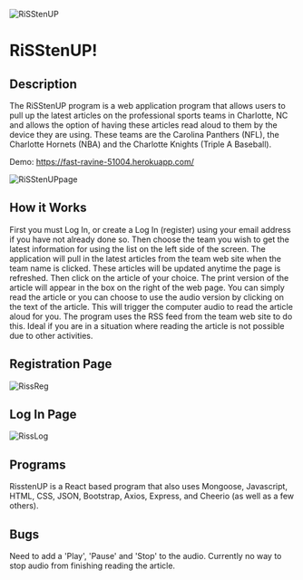 ![RiSStenUP](https://user-images.githubusercontent.com/51678140/71005169-2dec9100-20b1-11ea-86c5-586b0c1e22e6.png)

# RiSStenUP!

## Description
The RiSStenUP program is a web application program that allows users to pull up the latest articles on the professional sports teams in Charlotte, NC and allows the option of having these articles read aloud to them by the device they are using. These teams are the Carolina Panthers (NFL), the Charlotte Hornets (NBA) and the Charlotte Knights (Triple A Baseball).

Demo: https://fast-ravine-51004.herokuapp.com/

![RiSStenUPpage](https://user-images.githubusercontent.com/51678140/71005282-68562e00-20b1-11ea-87d1-f93b92fe4c38.jpg)

## How it Works

First you must Log In, or create a Log In (register) using your email address if you have not already done so. Then choose the team you wish to get the latest information for using the list on the left side of the screen. The application will pull in the latest articles from the team web site when the team name is clicked. These articles will be updated anytime the page is refreshed. Then click on the article of your choice. The print version of the article will appear in the box on the right of the web page. You can simply read the article or you can choose to use the audio version by clicking on the text of the article. This will trigger the computer audio to read the article aloud for you. The program uses the RSS feed from the team web site to do this. Ideal if you are in a situation where reading the article is not possible due to other activities.

## Registration Page

![RissReg](https://user-images.githubusercontent.com/51678140/72665691-dce5fa80-39d8-11ea-8beb-1905d91436f0.jpg)

## Log In Page

![RissLog](https://user-images.githubusercontent.com/51678140/72665724-09017b80-39d9-11ea-91c0-7fc2d5619e2d.png)

## Programs

RisstenUP is a React based program that also uses Mongoose, Javascript, HTML, CSS, JSON, Bootstrap, Axios, Express, and Cheerio (as well as a few others).

## Bugs

Need to add a 'Play', 'Pause' and 'Stop' to the audio. Currently no way to stop audio from finishing reading the article.

